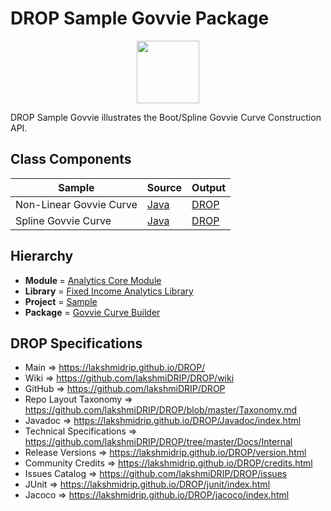 # DROP Sample Govvie Package

<p align="center"><img src="https://github.com/lakshmiDRIP/DROP/blob/master/DRIP_Logo.gif?raw=true" width="100"></p>

DROP Sample Govvie illustrates the Boot/Spline Govvie Curve Construction API.


## Class Components

 |          Sample         | Source | Output |
 |-------------------------|--------|--------|
 | Non-Linear Govvie Curve | [Java](https://github.com/lakshmiDRIP/DROP/tree/master/src/main/java/org/drip/sample/govvie/NonLinearGovvieCurve.java) | [DROP](https://github.com/lakshmiDRIP/DROP/blob/master/drop/org/drip/sample/govvie/NonLinearGovvieCurve.drop) |
 | Spline Govvie Curve     | [Java](https://github.com/lakshmiDRIP/DROP/tree/master/src/main/java/org/drip/sample/govvie/SplineGovvieCurve.java) | [DROP](https://github.com/lakshmiDRIP/DROP/blob/master/drop/org/drip/sample/govvie/SplineGovvieCurve.drop) |


## Hierarchy

 <ul>
	<li><b>Module </b> = <a href = "https://github.com/lakshmiDRIP/DROP/tree/master/AnalyticsCore.md">Analytics Core Module</a></li>
	<li><b>Library</b> = <a href = "https://github.com/lakshmiDRIP/DROP/tree/master/FixedIncomeAnalyticsLibrary.md">Fixed Income Analytics Library</a></li>
	<li><b>Project</b> = <a href = "https://github.com/lakshmiDRIP/DROP/tree/master/src/main/java/org/drip/sample/README.md">Sample</a></li>
	<li><b>Package</b> = <a href = "https://github.com/lakshmiDRIP/DROP/tree/master/src/main/java/org/drip/sample/govvie/README.md">Govvie Curve Builder</a></li>
 </ul>


## DROP Specifications

 * Main                     => https://lakshmidrip.github.io/DROP/
 * Wiki                     => https://github.com/lakshmiDRIP/DROP/wiki
 * GitHub                   => https://github.com/lakshmiDRIP/DROP
 * Repo Layout Taxonomy     => https://github.com/lakshmiDRIP/DROP/blob/master/Taxonomy.md
 * Javadoc                  => https://lakshmidrip.github.io/DROP/Javadoc/index.html
 * Technical Specifications => https://github.com/lakshmiDRIP/DROP/tree/master/Docs/Internal
 * Release Versions         => https://lakshmidrip.github.io/DROP/version.html
 * Community Credits        => https://lakshmidrip.github.io/DROP/credits.html
 * Issues Catalog           => https://github.com/lakshmiDRIP/DROP/issues
 * JUnit                    => https://lakshmidrip.github.io/DROP/junit/index.html
 * Jacoco                   => https://lakshmidrip.github.io/DROP/jacoco/index.html
